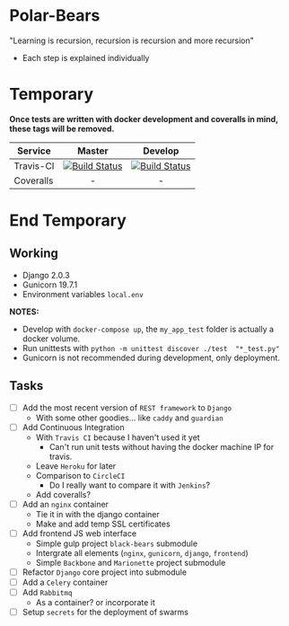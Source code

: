 # Polar-Bears
"Learning is recursion, recursion is recursion and more recursion"
- Each step is explained individually

# __**Temporary**__
__Once tests are written with docker development and coveralls in mind, these tags will be removed.__

| Service      | Master        | Develop  |
| ------------ |:-------------:| :--------:|
| Travis-CI    | [![Build Status](https://travis-ci.org/global2alex/Polar-Bears.svg?branch=master)](https://travis-ci.org/global2alex/Polar-Bears)| [![Build Status](https://travis-ci.org/global2alex/Polar-Bears.svg?branch=develop)](https://travis-ci.org/global2alex/Polar-Bears) |
| Coveralls    | -    | - |

# __**End Temporary**__

## Working
- Django 2.0.3
- Gunicorn 19.7.1
- Environment variables `local.env`

__NOTES:__
- Develop with `docker-compose up`, the `my_app_test` folder is actually a docker volume.
- Run unittests with `python -m unittest discover ./test  "*_test.py"`
- Gunicorn is not recommended during development, only deployment.

## Tasks
- [ ] Add the most recent version of `REST framework` to `Django`
  - With some other goodies... like `caddy` and `guardian`
- [ ] Add Continuous Integration
  - With `Travis CI` because I haven't used it yet
    - Can't run unit tests without having the docker machine IP for travis.
  - Leave `Heroku` for later
  - Comparison to `CircleCI`
    - Do I really want to compare it with `Jenkins`?
  - Add coveralls?
- [ ] Add an `nginx` container
  - Tie it in with the django container
  - Make and add temp SSL certificates
- [ ] Add frontend JS web interface
  - Simple gulp project `black-bears` submodule
  - Intergrate all elements (`nginx`, `gunicorn`, `django`, `frontend`)
  - Simple `Backbone` and `Marionette` project submodule
- [ ] Refactor `Django` core project into submodule
- [ ] Add a `Celery` container
- [ ] Add `Rabbitmq`
  - As a container? or incorporate it
- [ ] Setup `secrets` for the deployment of swarms
